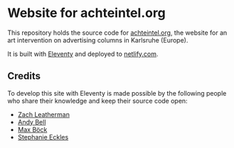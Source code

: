 # Website for achteintel.org

This repository holds the source code for [achteintel.org](https://achteintel.org), the website for an art intervention on advertising columns in Karlsruhe (Europe). 

It is built with [Eleventy](https://github.com/11ty/eleventy/) and deployed to [netlify.com](https://netlify.com).

## Credits

To develop this site with Eleventy is made possible by the following people who share their knowledge and keep their source code open:

- [Zach Leatherman](https://github.com/zachleat)
- [Andy Bell](https://github.com/andy-piccalilli)
- [Max Böck](https://github.com/maxboeck)
- [Stephanie Eckles](https://www.smashingmagazine.com/author/stephanie-eckles/)
